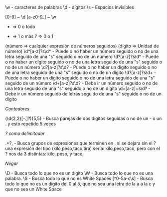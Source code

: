 \w - caracteres de palabras
\d - dígitos
\s - Espacios invisibles

[0-9] ~ \d
[a-z0-9_] ~ \w

* => 0 o todo
+ => 1 o más
? => 0 o 1

(número => cualquier expresión de números seguidos)
(dígito => Unidad de número)
\d*[a-z]?s\d* - Puede o no haber un número seguido o no de una letra seguido de una "s" seguido o no de un número
\d?[a-z]?s\d* - Puede o no haber un dígito seguido o no de una letra seguido de una "s" seguido o no de un número
\d?[a-z]?s\d? - Puede o no haber un dígito seguido o no de una letra seguido de una "s" seguido o no de un dígito
\d?[a-z]?s\d+ - Puede o no haber un dígito seguido o no de una letra seguido de una "s" seguido de un número
\d+[a-z]?s\d? - Debe ir un número seguido o no de una letra seguido de una "s" seguido o no de un dígito
\d+[a-z]+s\d? - Debe ir un número seguido de letras seguido de una "s" seguido o no de un dígito

*Contadores*

(\d{2,2}[\-\.]?){5,5} - Busca parejas de dos dígitos seguidas o no de un - o un . y esto repetido 5 veces

*? como delimitador*

.+?, - Busca grupos de expresiones que terminen en , si se dejara sin el ? una expresión del tipo (kilo,peso,taco,tira) sería: kilo,peso,taco, pero con el ? nos da 3 distintas: kilo, peso, y taco,

*Negar*

\D - Busca todo lo que no es un dígito
\W - Busca todo lo que no es una palabra.
\S - Busca todo lo que no es White Spaces
[^0-5a-c\s] - Busca todo lo que no es un dígito del 0 al 5, que no sea una letra de la a a la c y que no sea un White Space
